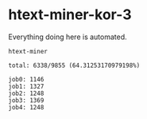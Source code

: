 # htext-miner-kor-3

Everything doing here is automated.

```
htext-miner

total: 6338/9855 (64.31253170979198%)

job0: 1146
job1: 1327
job2: 1248
job3: 1369
job4: 1248
```